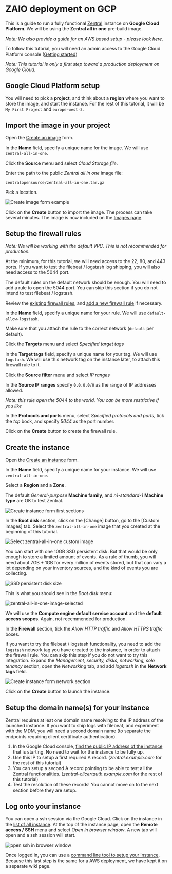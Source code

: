 # ZAIO deployment on GCP

This is a guide to run a fully functional [Zentral](https://github.com/zentralopensource/zentral) instance on **Google Cloud Platform**. 
We will be using the **Zentral all in one** pre-build image.

*Note: We also provide a guide for an AWS based setup - please look [here](../zaio-aws).*

To follow this tutorial, you will need an admin access to the Google Cloud Platform console ([Getting started](https://cloud.google.com/gcp/getting-started/))

*Note: This tutorial is only a first step toward a production deployment on Google Cloud.*

## Google Cloud Platform setup

You will need to pick a **project**, and think about a **region** where you want to store the image, and start the instance. For the rest of this tutorial, it will be `My First Project` and `europe-west-3`.

## Import the image in your project

Open the [Create an image](https://console.cloud.google.com/compute/imagesAdd) form.

In the **Name** field, specify a unique name for the image. We will use `zentral-all-in-one`.

Click the **Source** menu and select _Cloud Storage file_.

Enter the path to the public _Zentral all in one_ image file:

```
zentralopensource/zentral-all-in-one.tar.gz
```

Pick a location.

![Create image form example](../../images/deployment/zaio-gcp/create_zaio_image.png)

Click on the **Create** button to import the image. The process can take several minutes. The image is now included on the [Images page](https://console.cloud.google.com/compute/images).

## Setup the firewall rules

*Note: We will be working with the default VPC. This is not recommended for production.*

At the minimum, for this tutorial, we will need access to the 22, 80, and 443 ports. If you want to test the filebeat / logstash log shipping, you will also need access to the 5044 port.
 
The default rules on the default network should be enough. You will need to add a rule to open the 5044 port. You can skip this section if you do not intend to test filebeat / logstash.

Review the [existing firewall rules](https://console.cloud.google.com/networking/firewalls/list), and [add a new firewall rule](https://console.cloud.google.com/networking/firewalls/add) if necessary.

In the **Name** field, specify a unique name for your rule. We will use `default-allow-logstash`.

Make sure that you attach the rule to the correct network (`default` per default).

Click the **Targets** menu and select _Specified target tags_

In the **Target tags** field, specify a unique name for your tag. We will use `logstash`. We will use this network tag on the instance later, to attach this firewall rule to it.

Click the **Source filter** menu and select _IP ranges_

In the **Source IP ranges** specify `0.0.0.0/0` as the range of IP addresses allowed.

*Note: this rule open the 5044 to the world. You can be more restrictive if you like*

In the **Protocols and ports** menu, select *Specified protocols and ports*, tick the _tcp_ bock, and specify _5044_ as the port number.

Click on the **Create** button to create the firewall rule.

## Create the instance

Open the [Create an instance](https://console.cloud.google.com/compute/instancesAdd) form.

In the **Name** field, specify a unique name for your instance. We will use `zentral-all-in-one`.

Select a **Region** and a **Zone**.

The default _General-purpose_ **Machine family**, and _n1-standard-1_ **Machine type** are OK to test Zentral.

![Create instance form first sections](../../images/deployment/zaio-gcp/create_instance_top_form.png)

In the **Boot disk** section, click on the [Change] button, go to the [Custom images] tab. Select the `zentral-all-in-one` image that you created at the beginning of this tutorial.

![Select zentral-all-in-one custom image](../../images/deployment/zaio-gcp/select_image.png)

You can start with one 10GB SSD persistent disk. But that would be only enough to store a limited amount of events. As a rule of thumb, you will need about 7GB + 1GB for every million of events stored, but that can vary a lot depending on your inventory sources, and the kind of events you are collecting.

![SSD persistent disk size](../../images/deployment/zaio-gcp/ssd_persistent_disk.png)

This is what you should see in the *Boot disk* menu:

![zentral-all-in-one-image-selected](../../images/deployment/zaio-gcp/boot_disk_selected.png)

We will use the **Compute engine default service account** and the **default access scopes**. Again, not recemmended for production.

In the **Firewall** section, tick the _Allow HTTP traffic_ and _Allow HTTPS traffic_ boxes.

If you want to try the filebeat / logstash functionality, you need to add the `logstash` network tag you have created to the instance, in order to attach the firewall rule. You can skip this step if you do not want to try this integration. Expand the _Management, security, disks, networking, sole tenancy_ section, open the _Networking_ tab, and add _logstash_ in the **Network tags** field. 

![Create instance form network section](../../images/deployment/zaio-gcp/network_section.png)

Click on the **Create** button to launch the instance.

## Setup the domain name(s) for your instance

Zentral requires at leat one domain name resolving to the IP address of the launched instance. If you want to ship logs with filebeat, and experiment with the MDM, you will need a second domain name (to separate the endpoints requiring client certificate authentication).

1. In the Google Cloud console, [find the public IP address of the instance](https://console.cloud.google.com/compute/instances) that is starting. No need to wait for the instance to be fully up.
2. Use this IP to setup a first required A record. (_zentral.example.com_ for the rest of this tutorial)
3. You can setup a second A record pointing to be able to test all the Zentral functionalities. (_zentral-clicertauth.example.com_ for the rest of this tutorial)
4. Test the resolution of these records! You cannot move on to the next section before they are setup.

## Log onto your instance

You can open a ssh session via the Google Cloud. Click on the instance in the [list of all instance](https://console.cloud.google.com/compute/instances). At the top of the instance page, open the **Remote access / SSH** menu and select _Open in browser window_. A new tab will open and a ssh session will start.

![open ssh in browser window](../../images/deployment/zaio-gcp/open_ssh_in_browser_window.png)

Once logged in, you can use a [command line tool to setup your instance](../zaio-setup). Because this last step is the same for a AWS deployment, we have kept it on a separate wiki page.
